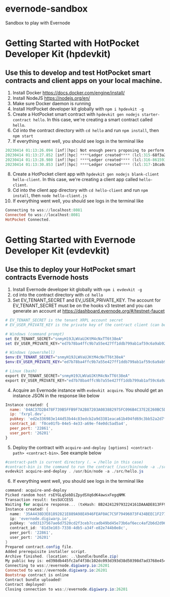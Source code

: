 # evernode-sandbox
Sandbox to play with Evernode

# Getting Started with HotPocket Developer Kit (hpdevkit)
## Use this to develop and test HotPocket smart contracts and client apps on your local machine.
1. Install Docker https://docs.docker.com/engine/install/
2. Install NodeJS https://nodejs.org/en/
3. Make sure Docker daemon is running
4. Install HotPocket developer kit globally with `npm i hpdevkit -g`
5. Create a HotPocket smart contract with `hpdevkit gen nodejs starter-contract hello`. In this case, we're creating a smart contract called `hello`.
6. Cd into the contract directory with `cd hello` and run `npm install`, then `npm start`
7. If everything went well, you should see logs in the terminal like
```powershell
20230414 01:13:26.094 [inf][hpc] Not enough peers proposing to perform consensus. votes:2 needed:3
20230414 01:13:27.852 [inf][hpc] ****Ledger created**** (lcl:315-68f3a2f8 state:cd37be02 patch:61261ed3)
20230414 01:13:28.980 [inf][hpc] ****Ledger created**** (lcl:316-86159375 state:cd37be02 patch:61261ed3)
20230414 01:13:30.853 [inf][hpc] ****Ledger created**** (lcl:317-10ca9a51 state:cd37be02 patch:61261ed3)
```
8. Create a HotPocket client app with `hpdevkit gen nodejs blank-client hello-client`. In this case, we're creating a client app called `hello-client`.
9. Cd into the client app directory with `cd hello-client` and run `npm install`, then `node hello-client.js`
10. If everything went well, you should see logs in the terminal like
```powershell
Connecting to wss://localhost:8081
Connected to wss://localhost:8081
HotPocket Connected.
```

# Getting Started with Evernode Developer Kit (evdevkit)
## Use this to deploy your HotPocket smart contracts Evernode hosts
1. Install Evernode developer kit globally with `npm i evdevkit -g`
2. cd into the contract directory with `cd hello`
3. Set EV_TENANT_SECRET and EV_USER_PRIVATE_KEY. The account for EV_TENANT_SECRET must be on the hooks v3 testnet and you can generate an account at https://dashboard.evernode.org/#/testnet-faucet
```powershell
# EV_TENANT_SECRET is the tenant XRPL account secret
# EV_USER_PRIVATE_KEY is the private key of the contract client (can be generated using `evdevkit gen key`)

# Windows (command prompt)
set EV_TENANT_SECRET="snmyH19JLWVaUJKtM4cNxTT6t38eA"
set EV_USER_PRIVATE_KEY="ed7b78ba4ffc9b7a55e427ff1ddb799ab1af59c6a9ab92e5f227815b04ab70e346831653e22c8293afac43694879c4083e1d7581b4326fcba423e3392e068028fe"

# Windows (powershell)
$env:EV_TENANT_SECRET="snmyH19JLWVaUJKtM4cNxTT6t38eA"
$env:EV_USER_PRIVATE_KEY="ed7b78ba4ffc9b7a55e427ff1ddb799ab1af59c6a9ab92e5f227815b04ab70e346831653e22c8293afac43694879c4083e1d7581b4326fcba423e3392e068028fe"

# Linux (bash)
export EV_TENANT_SECRET="snmyH19JLWVaUJKtM4cNxTT6t38eA"
export EV_USER_PRIVATE_KEY="ed7b78ba4ffc9b7a55e427ff1ddb799ab1af59c6a9ab92e5f227815b04ab70e346831653e22c8293afac43694879c4083e1d7581b4326fcba423e3392e068028fe"
```
4. Acquire an Evernode instance with `evdevkit acquire`. You should get an instance JSON in the response like below
```javascript
Instance created! {
  name: '04AC37D2B478F739B5FFB9F7A2B87203A083882975FC096B4C37E2E260BC5DF1',
  ip: 'fxrpl.dev',
  pubkey: 'ed2e336983e144d53b44c83edcb2a9d3381eaca61b494fd69c3bb52a2d7f557561',
  contract_id: 'f0ce01fb-04e5-4e33-a69e-f4e0dc5ad5a4',
  peer_port: '22861',
  user_port: '26201'
}
```
5. Deploy the contract with `acquire-and-deploy [options] <contract-path> <contract-bin>`. See example below
```powershell
#contract-path is current directory (. = /hello in this case)
#contract-bin is the command to run the contract (/usr/bin/node -a ./src/hello.js). This command is from the pov of the host node which runs on Linux and is there reason for the /usr/bin/node and forwards slashes
evdevkit acquire-and-deploy . /usr/bin/node -a ./src/hello.js
```
6. If everything went well, you should see logs in the terminal like
```powershell
command: acquire-and-deploy
Picked random host rsEYGLqSobDiZpydSXq6dK4awsxFegqNMK
Transaction result: tesSUCCESS
Waiting for acquire response... (txHash: 8B2424129793224161DAAADE813FF9666820A0ADBD71B5917960001FD6CBB6F6)
Instance created! {
  name: '35A4438D3E81892821E889A98E4946FEAF0AC7C5F79496073F434BEEC1F2779B',
  ip: 'evernode.digiwarp.io',
  pubkey: 'edd3137567ae6d7520cd2f3ceb7ccadb49bd45e73b6af6ecc4af2b6d2d961829dd',
  contract_id: '81d3e103-7338-4db5-a34f-e82e744b0e8c',
  peer_port: '22861',
  user_port: '26201'
}
Prepared contract.config file.
Added prerequisite installer script.
Archive finished. (location: ..\bundle/bundle.zip)
My public key is: ed398db445fc2af4f38c102dc093d393d38d50398d7ad3768e45463b295bf6eaf7
Connecting to wss://evernode.digiwarp.io:26201
Connected to wss://evernode.digiwarp.io:26201
Bootstrap contract is online
Contract bundle uploaded!
Contract deployed!
Closing connection to wss://evernode.digiwarp.io:26201
```